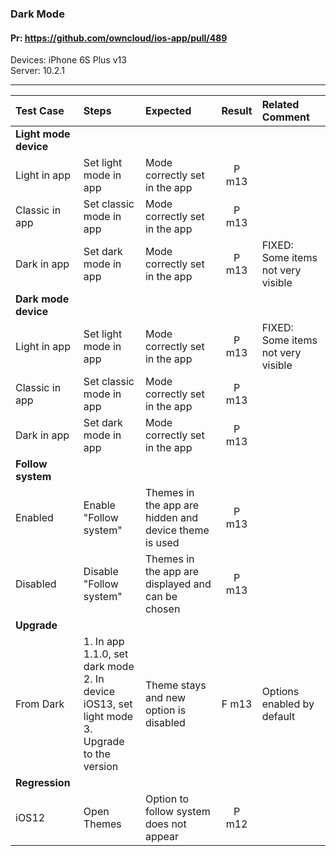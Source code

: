###  Dark Mode

#### Pr: https://github.com/owncloud/ios-app/pull/489

Devices: iPhone 6S Plus v13<br>
Server: 10.2.1

---

 
| Test Case | Steps | Expected | Result | Related Comment | 
| :-------- | :---- | :------- | :----: | :-------------- | 
|**Light mode device**|||||||
| Light in app | Set light mode in app | Mode correctly set in the app | P m13 |  |  |
| Classic in app | Set classic mode in app | Mode correctly set in the app | P m13 |  |  |
| Dark in app | Set dark mode in app | Mode correctly set in the app | P m13 | FIXED: Some items not very visible |  |
|**Dark mode device**|||||||
| Light in app | Set light mode in app | Mode correctly set in the app | P m13 | FIXED: Some items not very visible |  |  |
| Classic in app | Set classic mode in app | Mode correctly set in the app | P m13 |  |  |
| Dark in app | Set dark mode in app | Mode correctly set in the app | P m13  |  |  |
|**Follow system**|||||||
| Enabled | Enable "Follow system" | Themes in the app are hidden and device theme is used  | P m13 | |  |
| Disabled | Disable "Follow system" | Themes in the app are displayed and can be chosen |P m13  |  |  |
|**Upgrade**|||||||
| From Dark | 1. In app 1.1.0, set dark mode<br>2. In device iOS13, set light mode<br>3. Upgrade to the version | Theme stays and new option is disabled | F m13  |Options enabled by default  |  |
|**Regression**|||||||
| iOS12 | Open Themes | Option to follow system does not appear | P m12 |  |  |